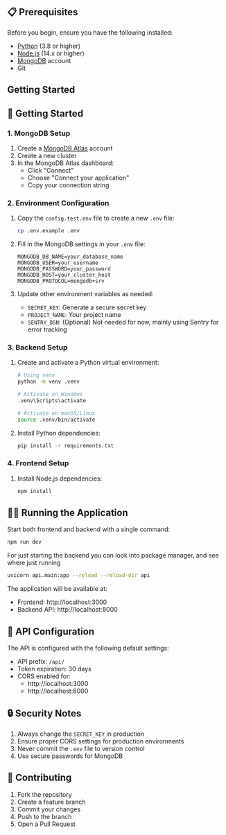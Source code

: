 ## 📋 Prerequisites

Before you begin, ensure you have the following installed:
- [Python](https://python.org/) (3.8 or higher)
- [Node.js](https://nodejs.org/) (14.x or higher)
- [MongoDB](https://www.mongodb.com/) account
- Git

## Getting Started

## 🚀 Getting Started

### 1. MongoDB Setup

1. Create a [MongoDB Atlas](https://www.mongodb.com/cloud/atlas) account
2. Create a new cluster
3. In the MongoDB Atlas dashboard:
   - Click "Connect"
   - Choose "Connect your application"
   - Copy your connection string

### 2. Environment Configuration

1. Copy the `config.test.env` file to create a new `.env` file:
   ```bash
   cp .env.example .env
   ```

2. Fill in the MongoDB settings in your `.env` file:
   ```
   MONGODB_DB_NAME=your_database_name
   MONGODB_USER=your_username
   MONGODB_PASSWORD=your_password
   MONGODB_HOST=your_cluster_host
   MONGODB_PROTOCOL=mongodb+srv
   ```

3. Update other environment variables as needed:
   - `SECRET_KEY`: Generate a secure secret key
   - `PROJECT_NAME`: Your project name
   - `SENTRY_DSN`: (Optional) Not needed for now, mainly using Sentry for error tracking

### 3. Backend Setup

1. Create and activate a Python virtual environment:
   ```bash
   # Using venv
   python -m venv .venv
   
   # Activate on Windows
   .venv\Scripts\activate
   
   # Activate on macOS/Linux
   source .venv/bin/activate
   ```

2. Install Python dependencies:
   ```bash
   pip install -r requirements.txt
   ```

### 4. Frontend Setup

1. Install Node.js dependencies:
   ```bash
   npm install
   ```

## 🏃‍♂️ Running the Application

Start both frontend and backend with a single command:
```bash
npm run dev
```

For just starting the backend you can look into package manager, and see where just running
```bash
uvicorn api.main:app --reload --reload-dir api
```

The application will be available at:
- Frontend: http://localhost:3000
- Backend API: http://localhost:8000

## 🔧 API Configuration

The API is configured with the following default settings:
- API prefix: `/api/`
- Token expiration: 30 days
- CORS enabled for:
  - http://localhost:3000
  - http://localhost:8000

## 🔒 Security Notes

1. Always change the `SECRET_KEY` in production
2. Ensure proper CORS settings for production environments
3. Never commit the `.env` file to version control
4. Use secure passwords for MongoDB

## 🤝 Contributing

1. Fork the repository
2. Create a feature branch
3. Commit your changes
4. Push to the branch
5. Open a Pull Request

